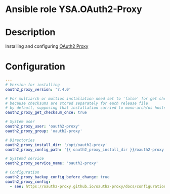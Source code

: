 # Ansible role YSA.OAuth2-Proxy

# Description
Installing and configuring [OAuth2 Proxy](https://github.com/oauth2-proxy/oauth2-proxy)

# Configuration

```yaml
---
# Version for installing
oauth2_proxy_version: '7.4.0'

# For multiarch or multios installation need set to 'false' for get checksum each host
# because checksums are stored separately for each release file
# by default, supposing that installation carried to mono-arch/os hosts and get one checksum for all
oauth2_proxy_get_checksum_once: true

# System user
oauth2_proxy_user: 'oauth2-proxy'
oauth2_proxy_group: 'oauth2-proxy'

# Directories
oauth2_proxy_install_dir: '/opt/oauth2-proxy'
oauth2_proxy_config_path: '{{ oauth2_proxy_install_dir }}/oauth2-proxy.conf'

# Systemd service
oauth2_proxy_service_name: 'oauth2-proxy'

# Configuration
oauth2_proxy_backup_config_before_change: true
oauth2_proxy_config: 
  - see: https://oauth2-proxy.github.io/oauth2-proxy/docs/configuration/overview

```